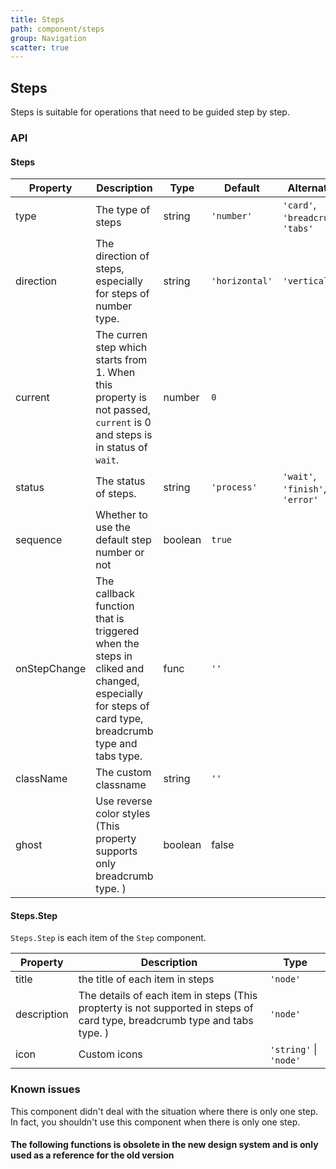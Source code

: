 ```yaml
---
title: Steps
path: component/steps
group: Navigation
scatter: true
---
```


## Steps

Steps is suitable for operations that need to be guided step by step.

<!-- demo-slot-1 -->
<!-- demo-slot-2 -->
<!-- demo-slot-3 -->
<!-- demo-slot-4 -->
<!-- demo-slot-5 -->
<!-- demo-slot-6 -->

### API

#### Steps

| Property     | Description                                                                                                                                     | Type    | Default        | Alternative                        |
| ------------ | ----------------------------------------------------------------------------------------------------------------------------------------------- | ------- | -------------- | ---------------------------------- |
| type         | The type of steps                                                                                                                               | string  | `'number'`     | `'card'`, `'breadcrumb'`, `'tabs'` |
| direction    | The direction of steps, especially for steps of number type.                                                                                    | string  | `'horizontal'` | `'vertical'`                       |
| current      | The curren step which starts from 1. When this property is not passed, `current` is 0 and steps is in status of `wait`.                         | number  | `0`            |                                    |
| status       | The status of steps.                                                                                                                            | string  | `'process'`    | `'wait'`, `'finish'`, `'error'`    |
| sequence     | Whether to use the default step number or not                                                                                                   | boolean | `true`         |                                    |
| onStepChange | The callback function that is triggered when the steps in cliked and changed, especially for steps of card type, breadcrumb type and tabs type. | func    | `''`           |                                    |
| className    | The custom classname                                                                                                                            | string  | `''`           |                                    |
| ghost        | Use reverse color styles (This property supports only breadcrumb type. )                                                                        | boolean | false          |

#### Steps.Step

`Steps.Step` is each item of the `Step` component.

| Property    | Description                                                                                                                | Type                   |
| ----------- | -------------------------------------------------------------------------------------------------------------------------- | ---------------------- |
| title       | the title of each item in steps                                                                                            | `'node'`               |
| description | The details of each item in steps (This propterty is not supported in steps of card type, breadcrumb type and tabs type. ) | `'node'`               |
| icon        | Custom icons                                                                                                               | `'string'` \| `'node'` |

### Known issues

This component didn't deal with the situation where there is only one step. In fact, you shouldn't use this component when there is only one step.

#### The following functions is obsolete in the new design system and is only used as a reference for the old version

<!-- demo-slot-7 -->
